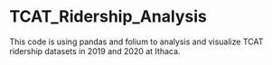 # TCAT_Ridership_Analysis
This code is using pandas and folium to analysis and visualize TCAT ridership datasets in 2019 and 2020 at Ithaca.
